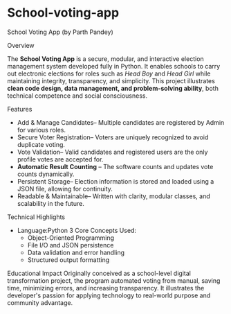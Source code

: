 # School-voting-app
School Voting App (by Parth Pandey)

Overview

The **School Voting App** is a secure, modular, and interactive election management system developed fully in Python.
It enables schools to carry out electronic elections for roles such as *Head Boy* and *Head Girl* while maintaining integrity, transparency, and simplicity.
This project illustrates **clean code design, data management, and problem-solving ability**, both technical competence and social consciousness.

 Features
- Add & Manage Candidates– Multiple candidates are registered by Admin for various roles.
- Secure Voter Registration– Voters are uniquely recognized to avoid duplicate voting.
- Vote Validation– Valid candidates and registered users are the only profile votes are accepted for.
- **Automatic Result Counting** – The software counts and updates vote counts dynamically.
- Persistent Storage– Election information is stored and loaded using a JSON file, allowing for continuity.
- Readable & Maintainable– Written with clarity, modular classes, and scalability in the future.

Technical Highlights
- Language:Python 3
Core Concepts Used:
  - Object-Oriented Programming
  - File I/O and JSON persistence
  - Data validation and error handling
  - Structured output formatting

Educational Impact
Originally conceived as a school-level digital transformation project, the program automated voting from manual, saving time, minimizing errors, and increasing transparency.
It illustrates the developer's passion for applying technology to real-world purpose and community advantage.
